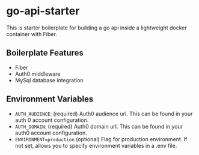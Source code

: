 # go-api-starter

This is starter boilerplate for building a go api inside a lightweight docker container with Fiber.

## Boilerplate Features
* Fiber
* Auth0 middleware
* MySql database integration

## Environment Variables
* `AUTH_AUDIENCE`: (required) Auth0 audience url. This can be found in your auth 0 account configuration.
* `AUTH_DOMAIN`: (required) Auth0 domain url. This can be found in your auth0 account configuration.
* `ENVIRONMENT=production` (optional) Flag for production environment. If not set, allows you to specify environment variables in a .env file.
